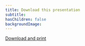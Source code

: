 ```yaml
---
title: Download this presentation
subtitle: 
hasChildren: false
backgroundImage:
---
```

<a href="/presentations/ufi/how-to-move-training-online/?print-pdf&showNotes=true" target="_blank">Download and print</a>